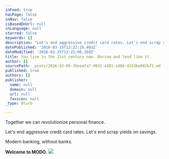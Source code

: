 ```yaml
---
inFeed: true
hasPage: false
inNav: false
isBasedOnUrl: null
inLanguage: null
starred: false
keywords: []
description: "Let's end aggressive credit card rates. Let's end scrap yields on savings."
datePublished: '2016-03-15T12:22:26.403Z'
dateModified: '2016-03-15T12:21:06.269Z'
title: You live in the 21st century now. Borrow and lend like it.
author: []
sourcePath: _posts/2016-02-05-35eaafa7-9931-4201-a366-4153be682b72.md
published: true
authors: []
publisher:
  name: null
  domain: null
  url: null
  favicon: null
_type: Blurb

---
```

Together we can revolutionize personal finance.

Let's end aggressive credit card rates. Let's end scrap yields on savings.

Modern banking, without banks.

**Welcome to MODO.**
![](https://the-grid-user-content.s3-us-west-2.amazonaws.com/e2b8b1f5-5f40-4e52-b3be-bba9290fdeb9.jpg)